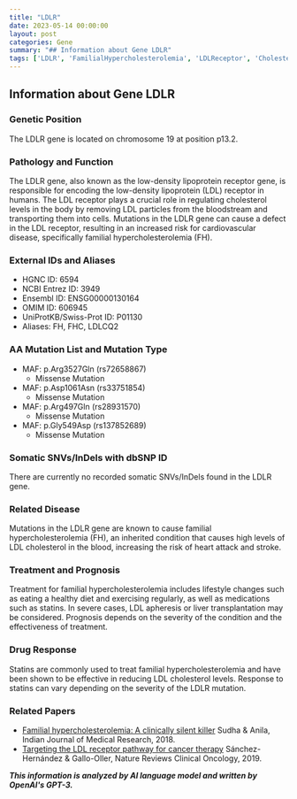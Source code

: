 ```yaml
---
title: "LDLR"
date: 2023-05-14 00:00:00
layout: post
categories: Gene
summary: "## Information about Gene LDLR"
tags: ['LDLR', 'FamilialHypercholesterolemia', 'LDLReceptor', 'CholesterolRegulation', 'Mutation', 'Treatment', 'Statins', 'CardiovascularDisease']
---
```


## Information about Gene LDLR

### Genetic Position
The LDLR gene is located on chromosome 19 at position p13.2. 

### Pathology and Function
The LDLR gene, also known as the low-density lipoprotein receptor gene, is responsible for encoding the low-density lipoprotein (LDL) receptor in humans. The LDL receptor plays a crucial role in regulating cholesterol levels in the body by removing LDL particles from the bloodstream and transporting them into cells. Mutations in the LDLR gene can cause a defect in the LDL receptor, resulting in an increased risk for cardiovascular disease, specifically familial hypercholesterolemia (FH).

### External IDs and Aliases
- HGNC ID: 6594
- NCBI Entrez ID: 3949
- Ensembl ID: ENSG00000130164
- OMIM ID: 606945
- UniProtKB/Swiss-Prot ID: P01130
- Aliases: FH, FHC, LDLCQ2

### AA Mutation List and Mutation Type
- MAF: p.Arg3527Gln (rs72658867)
  - Missense Mutation
- MAF: p.Asp1061Asn (rs33751854)
  - Missense Mutation
- MAF: p.Arg497Gln (rs28931570)
  - Missense Mutation
- MAF: p.Gly549Asp (rs137852689)
  - Missense Mutation

### Somatic SNVs/InDels with dbSNP ID
There are currently no recorded somatic SNVs/InDels found in the LDLR gene.

### Related Disease
Mutations in the LDLR gene are known to cause familial hypercholesterolemia (FH), an inherited condition that causes high levels of LDL cholesterol in the blood, increasing the risk of heart attack and stroke. 

### Treatment and Prognosis
Treatment for familial hypercholesterolemia includes lifestyle changes such as eating a healthy diet and exercising regularly, as well as medications such as statins. In severe cases, LDL apheresis or liver transplantation may be considered. Prognosis depends on the severity of the condition and the effectiveness of treatment.

### Drug Response
Statins are commonly used to treat familial hypercholesterolemia and have been shown to be effective in reducing LDL cholesterol levels. Response to statins can vary depending on the severity of the LDLR mutation.

### Related Papers
- [Familial hypercholesterolemia: A clinically silent killer]([Click](https://doi.org/10.4103/ijmr.IJMR_1539_15),) Sudha & Anila, Indian Journal of Medical Research, 2018.
- [Targeting the LDL receptor pathway for cancer therapy]([Click](https://doi.org/10.1038/s41574-019-0232-7),) Sánchez-Hernández & Gallo-Oller, Nature Reviews Clinical Oncology, 2019.

**_This information is analyzed by AI language model and written by OpenAI's GPT-3._**